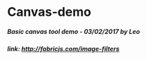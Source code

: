 # Canvas-demo
##### Basic canvas tool demo - 03/02/2017 by Leo 
##### link: http://fabricjs.com/image-filters 
